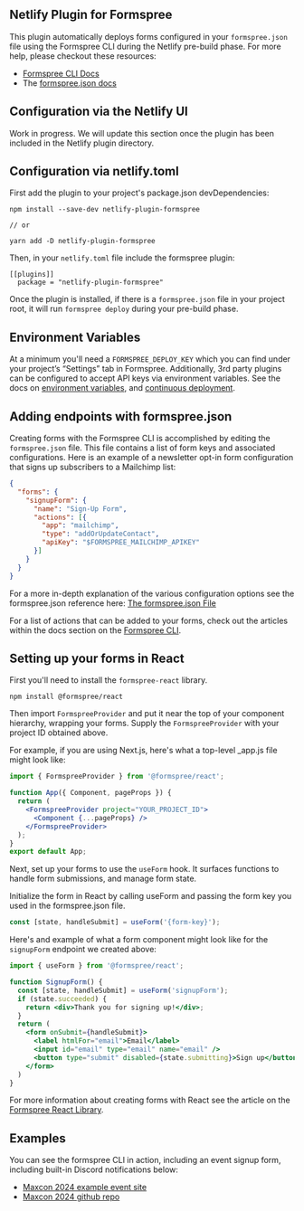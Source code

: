 ## Netlify Plugin for Formspree

This plugin automatically deploys forms configured in your `formspree.json` file using the Formspree CLI during the Netlify pre-build phase. For more help, please checkout these resources:

- [Formspree CLI Docs](https://help.formspree.io/hc/en-us/articles/360053819114-The-Formspree-CLI)
- The [formspree.json docs](https://help.formspree.io/hc/en-us/articles/360053906373-The-formspree-json-File)

## Configuration via the Netlify UI

Work in progress. We will update this section once the plugin has been included in the Netlify plugin directory.

## Configuration via netlify.toml

First add the plugin to your project's package.json devDependencies:

```
npm install --save-dev netlify-plugin-formspree

// or 

yarn add -D netlify-plugin-formspree
```

Then, in your `netlify.toml` file include the formspree plugin:

```
[[plugins]]
  package = "netlify-plugin-formspree"
```

Once the plugin is installed, if there is a `formspree.json` file in your project root, it will run `formspree deploy` during your pre-build phase.

## Environment Variables

At a minimum you'll need a `FORMSPREE_DEPLOY_KEY` which you can find under your project’s “Settings” tab in Formspree. Additionally, 3rd party plugins can be configured to accept API keys via environment variables. See the docs on [environment variables](https://help.formspree.io/hc/en-us/articles/360053819114#configuring-forms), and [continuous deployment](https://help.formspree.io/hc/en-us/articles/360053819114-The-Formspree-CLI#headerlink-4).

## Adding endpoints with formspree.json

Creating forms with the Formspree CLI is accomplished by editing the `formspree.json` file. This file contains a list of form keys and associated configurations. Here is an example of a newsletter opt-in form configuration that signs up subscribers to a Mailchimp list:

```json
{
  "forms": {
    "signupForm": {
      "name": "Sign-Up Form",
      "actions": [{ 
        "app": "mailchimp", 
        "type": "addOrUpdateContact", 
        "apiKey": "$FORMSPREE_MAILCHIMP_APIKEY" 
      }]
    }
  }
}
```

For a more in-depth explanation of the various configuration options see the formspree.json reference here: [The formspree.json File](https://help.formspree.io/hc/en-us/articles/360053906373)

For a list of actions that can be added to your forms, check out the articles within the docs section on the [Formspree CLI](https://help.formspree.io/hc/en-us/sections/360009671154-Using-the-CLI).


## Setting up your forms in React

First you'll need to install the `formspree-react` library.

```
npm install @formspree/react
```

Then import `FormspreeProvider` and put it near the top of your component hierarchy, wrapping your forms. Supply the `FormspreeProvider` with your project ID obtained above.

For example, if you are using Next.js, here's what a top-level _app.js file might look like:

```jsx
import { FormspreeProvider } from '@formspree/react';

function App({ Component, pageProps }) {
  return (
    <FormspreeProvider project="YOUR_PROJECT_ID">
      <Component {...pageProps} />
    </FormspreeProvider>
  );
}
export default App;
```

Next, set up your forms to use the `useForm` hook. It surfaces functions to handle form submissions, and manage form state.

Initialize the form in React by calling useForm and passing the form key you used in the formspree.json file.

```jsx
const [state, handleSubmit] = useForm('{form-key}');
```

Here's and example of what a form component might look like for the `signupForm` endpoint we created above:

```jsx
import { useForm } from '@formspree/react';

function SignupForm() {
  const [state, handleSubmit] = useForm('signupForm');
  if (state.succeeded) {
    return <div>Thank you for signing up!</div>;
  }
  return (
    <form onSubmit={handleSubmit}>
      <label htmlFor="email">Email</label>
      <input id="email" type="email" name="email" />
      <button type="submit" disabled={state.submitting}>Sign up</button>
    </form>
  )
}
```

For more information about creating forms with React see the article on the [Formspree React Library](https://help.formspree.io/hc/en-us/articles/360055613373).


## Examples

You can see the formspree CLI in action, including an event signup form, including built-in Discord notifications below:

- [Maxcon 2024 example event site](https://formspree-example-netlify-plugin.netlify.app/)
- [Maxcon 2024 github repo](https://github.com/formspree/formspree-example-netlify-plugin)


